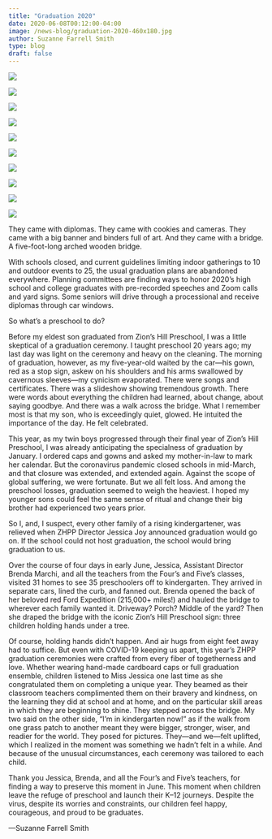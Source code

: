 ```yaml
---
title: "Graduation 2020"
date: 2020-06-08T00:12:00-04:00
image: /news-blog/graduation-2020-460x180.jpg
author: Suzanne Farrell Smith
type: blog
draft: false
---
```


![](/news-blog/graduation-2020/01.jpg)

![](/news-blog/graduation-2020/02.jpg)

![](/news-blog/graduation-2020/03.jpg)

![](/news-blog/graduation-2020/04.jpg)

![](/news-blog/graduation-2020/05.jpg)

![](/news-blog/graduation-2020/06.jpg)

![](/news-blog/graduation-2020/07.jpg)

![](/news-blog/graduation-2020/08.jpg)

![](/news-blog/graduation-2020/09.jpg)

![](/news-blog/graduation-2020/10.jpg)

They came with diplomas. They came with cookies and cameras. They came with a big banner and binders full of art. And they came with a bridge. A five-foot-long arched wooden bridge.

With schools closed, and current guidelines limiting indoor gatherings to 10 and outdoor events to 25, the usual graduation plans are abandoned everywhere. Planning committees are finding ways to honor 2020’s high school and college graduates with pre-recorded speeches and Zoom calls and yard signs. Some seniors will drive through a processional and receive diplomas through car windows.

So what’s a preschool to do?

Before my eldest son graduated from Zion’s Hill Preschool, I was a little skeptical of a graduation ceremony. I taught preschool 20 years ago; my last day was light on the ceremony and heavy on the cleaning. The morning of graduation, however, as my five-year-old waited by the car—his gown, red as a stop sign, askew on his shoulders and his arms swallowed by cavernous sleeves—my cynicism evaporated. There were songs and certificates. There was a slideshow showing tremendous growth. There were words about everything the children had learned, about change, about saying goodbye. And there was a walk across the bridge. What I remember most is that my son, who is exceedingly quiet, glowed. He intuited the importance of the day. He felt celebrated.

This year, as my twin boys progressed through their final year of Zion’s Hill Preschool, I was already anticipating the specialness of graduation by January. I ordered caps and gowns and asked my mother-in-law to mark her calendar. But the coronavirus pandemic closed schools in mid-March, and that closure was extended, and extended again. Against the scope of global suffering, we were fortunate. But we all felt loss. And among the preschool losses, graduation seemed to weigh the heaviest. I hoped my younger sons could feel the same sense of ritual and change their big brother had experienced two years prior.

So I, and, I suspect, every other family of a rising kindergartener, was relieved when ZHPP Director Jessica Joy announced graduation would go on. If the school could not host graduation, the school would bring graduation to us.

Over the course of four days in early June, Jessica, Assistant Director Brenda Marchi, and all the teachers from the Four’s and Five’s classes, visited 31 homes to see 35 preschoolers off to kindergarten. They arrived in separate cars, lined the curb, and fanned out. Brenda opened the back of her beloved red Ford Expedition (215,000+ miles!) and hauled the bridge to wherever each family wanted it. Driveway? Porch? Middle of the yard? Then she draped the bridge with the iconic Zion’s Hill Preschool sign: three children holding hands under a tree.

Of course, holding hands didn’t happen. And air hugs from eight feet away had to suffice. But even with COVID-19 keeping us apart, this year’s ZHPP graduation ceremonies were crafted from every fiber of togetherness and love. Whether wearing hand-made cardboard caps or full graduation ensemble, children listened to Miss Jessica one last time as she congratulated them on completing a unique year. They beamed as their classroom teachers complimented them on their bravery and kindness, on the learning they did at school and at home, and on the particular skill areas in which they are beginning to shine. They stepped across the bridge. My two said on the other side, “I’m in kindergarten now!” as if the walk from one grass patch to another meant they were bigger, stronger, wiser, and readier for the world. They posed for pictures. They—and we—felt uplifted, which I realized in the moment was something we hadn’t felt in a while. And because of the unusual circumstances, each ceremony was tailored to each child.

Thank you Jessica, Brenda, and all the Four’s and Five’s teachers, for finding a way to preserve this moment in June. This moment when children leave the refuge of preschool and launch their K–12 journeys. Despite the virus, despite its worries and constraints, our children feel happy, courageous, and proud to be graduates.

—Suzanne Farrell Smith
